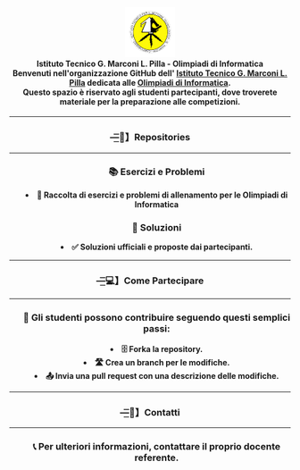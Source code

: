 <div align="center">

<div>
  <h4>
    <img src="./assets/itis-marconi-icon.png" alt="Logo ITIS" width="90" height="90" />
    <br />
    <strong text-align: center;>Istituto Tecnico G. Marconi L. Pilla - Olimpiadi di Informatica</ strong>
    <br />
    <strong>
    Benvenuti nell'organizzazione GitHub dell' <a href="https://iti-marconi.edu.it/">Istituto Tecnico G. Marconi L. Pilla</a> dedicata alle <a href="https://www.olimpiadi-informatica.it">Olimpiadi di Informatica</a>.<br>
    Questo spazio è riservato agli studenti partecipanti, dove troverete materiale per la         preparazione alle competizioni.
    </strong>
  </h4>

<div align="center">
    <hr>
    <h3><b>—͟͞͞📂】Repositories</b></h3>
    <hr>
    <ul style="list-style-position: inside;">
      <div style="text-align: center;">
          <h3><b>📚 Esercizi e Problemi</b></h3>
          <li>📘 Raccolta di esercizi e problemi di allenamento per le Olimpiadi di Informatica</li>
          <h3><b>📝 Soluzioni</b></h3>
          <li>✅ Soluzioni ufficiali e proposte dai partecipanti.</li>
      </div>
    </ul>
    <hr>
    <h3><b>—͟͞͞💻】Come Partecipare</b></h3>
    <hr>
    <ul style="list-style-position: inside;">
      <div style="text-align: center;">
          <h3><b>🔧 Gli studenti possono contribuire seguendo questi semplici passi:</b></h3>
          <li>🗄️ Forka la repository.</li>
          <li>🛣️ Crea un branch per le modifiche.</li>
          <li>📤 Invia una pull request con una descrizione delle modifiche.</li>
      </div>
    </ul>
    <hr>
    <h3><b>—͟͞͞📧】Contatti</b></h3>
    <hr>
    <ul style="list-style-position: inside;">
      <div style="text-align: center;">
          <h3><b>📞 Per ulteriori informazioni, contattare il proprio docente referente.</b></h3>
      </div>
    </ul>
</div>


</div>
</div>